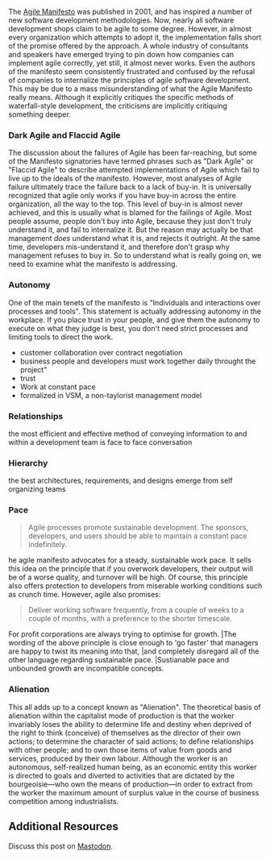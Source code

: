The [Agile Manifesto](https://agilemanifesto.org/) was published in 2001, 
and has inspired a number of new software development methodologies.
            Now, nearly all software development shops claim to be agile to some degree.
However, in almost every organization which attempts to adopt it,
            the implementation falls short of the promise offered by the approach.
A whole industry of consultants and speakers have emerged trying to pin down how companies can implement agile correctly,
            yet still, it almost never works.
            Even the authors of the manifesto seem consistently frustrated and confused by the refusal of companies to internalize the principles of agile software development.
            This may be due to a mass misunderstanding of what the Agile Manifesto really means.
            Although it explicitly critiques the specific methods of waterfall-style development,
            the criticisms are implicitly critiquing something deeper.
            
### Dark Agile and Flaccid Agile
The discussion about the failures of Agile has been far-reaching,
            but some of the Manifesto signatories have termed phrases such as "Dark Agile" or "Flaccid Agile"
            to describe attempted implementations of Agile which fail to live up to the ideals of the manifesto.
            However, most analyses of Agile failure ultimately trace the failure back to a lack of buy-in.
It is universally recognized that agile only works if you have buy-in across the entire organization, all the way to the top.
This level of buy-in is almost never achieved, and this is usually what is blamed for the failings of Agile.
Most people assume, people don't buy into Agile, because they just don't truly understand it, and fail to internalize it.
            But the reason may actually be that management _does_ understand what it is, and rejects it outright.
            At the same time, developers mis-understand it, and therefore don't grasp why management refuses to buy in.
            So to understand what is really going on, we need to examine what the manifesto is addressing.
            
### Autonomy
One of the main tenets of the manifesto is "Individuals and interactions over processes and tools".
                        This statement is actually addressing autonomy in the workplace.
                        If you place trust in your people, and give them the autonomy to execute on what they judge is best,
                        you don't need strict processes and limiting tools to direct the work.
- customer collaboration over contract negotiation
- business people and developers must work together daily throught the project"
- trust
- Work at constant pace
- formalized in VSM, a non-taylorist management model

### Relationships
the most efficient and effective method of conveying information to and within a development team is face to face conversation


### Hierarchy
the best architectures, requirements, and designs emerge from self organizing teams

### Pace

> Agile processes promote sustainable development. The sponsors, developers, and users should be able to maintain a constant pace indefinitely.

he agile manifesto advocates for a steady, sustainable work pace.
            It sells this idea on the principle that if you overwork developers, their output will be of a worse quality, and turnover will be high.
        Of course, this principle also offers protection to developers from miserable working conditions such as crunch time.
        However, agile also promises:
        
> Deliver working software frequently, from a couple of weeks to a couple of months, with a preference to the shorter timescale.

For profit corporations are always trying to optimise for growth.
            |The wording of the above principle is close enough to 'go faster' that managers are happy to twist its meaning into that,
            |and completely disregard all of the other language regarding sustainable pace.
            |Sustianable pace and unbounded growth are incompatible concepts.
            
### Alienation
            
This all adds up to a concept known as "Alienation".
The theoretical basis of alienation within the capitalist mode of production is that the worker invariably loses the ability to determine life and destiny when deprived of the right to think (conceive) of themselves as the director of their own actions; to determine the character of said actions; to define relationships with other people; and to own those items of value from goods and services, produced by their own labour. Although the worker is an autonomous, self-realized human being, as an economic entity this worker is directed to goals and diverted to activities that are dictated by the bourgeoisie—who own the means of production—in order to extract from the worker the maximum amount of surplus value in the course of business competition among industrialists.
               
## Additional Resources
Discuss this post on [Mastodon](https://mastodon.technology/web/statuses/101241850991374660).
                      
